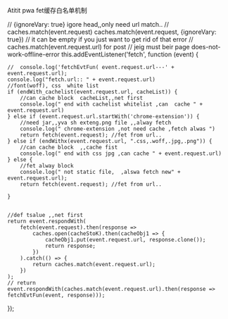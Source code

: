 Atitit pwa fet缓存白名单机制

 
//   {ignoreVary: true}  igore head,,only need url match..
//    caches.match(event.request)  caches.match(event.request, {ignoreVary: true})
// it can be empty if you just want to get rid of that error
//  caches.match(event.request.url) for post
// jeig must beir page does-not-work-offline-error
this.addEventListener('fetch', function (event) {

    //  console.log('fetchEvtFun( event.request.url---' + event.request.url);
    console.log("fetch.url:: " + event.request.url)
    //font(woff), css  white list
    if (endWith_cachelist(event.request.url, cacheList)) {
        //can cache block  cacheList,,net first
        console.log(" end with cachelist whitelist ,can  cache " + event.request.url)
    } else if (event.request.url.startWith('chrome-extension')) {
        //need jar,,yva sh exteng.png file ,,alway fetch
        console.log(" chrome-extension ,not need cache ,fetch alwas ")
        return fetch(event.request); //fet from url..
    } else if (endWithx(event.request.url, ".css,.woff,.jpg,.png")) {
        //can cache block  ,,cache fist
        console.log(" end with css jpg ,can cache " + event.request.url)
    } else {
        //fet alway block
        console.log(" not static file,  ,alswa fetch new" + event.request.url);
        return fetch(event.request); //fet from url..

    }


    //def tsalue ,,net first
    return event.respondWith(
        fetch(event.request).then(response =>
            caches.open(cacheStoK).then(cacheObj1 => {
                cacheObj1.put(event.request.url, response.clone());
                return response;
            })
        ).catch(() => {
            return caches.match(event.request.url);
        })
    );
    // return event.respondWith(caches.match(event.request.url).then(response => fetchEvtFun(event, response)));
});

